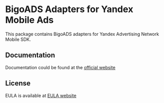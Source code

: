 # BigoADS Adapters for Yandex Mobile Ads

This package contains BigoADS adapters for Yandex Advertising Network Mobile SDK.

## Documentation

Documentation could be found at the [official website][DOCUMENTATION]

## License

EULA is available at [EULA website][LICENSE]

[DOCUMENTATION]: https://tech.yandex.com/mobile-ads/doc/ios/mob-mediation/

[LICENSE]: https://yandex.com/legal/mobileads_sdk_agreement/

